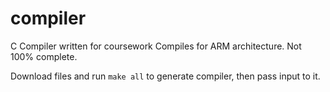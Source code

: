 # compiler
C Compiler written for coursework
Compiles for ARM architecture. Not 100% complete.

Download files and run `make all` to generate compiler, then pass input to it.

